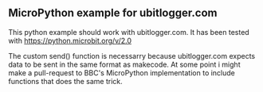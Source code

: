 ## MicroPython example for ubitlogger.com
This python example should work with ubitlogger.com. It has been tested with https://python.microbit.org/v/2.0

The custom send() function is necessarry because ubitlogger.com expects data to be sent in the same format as makecode. At some point i might make a pull-request to BBC's MicroPython implementation to include functions that does the same trick. 